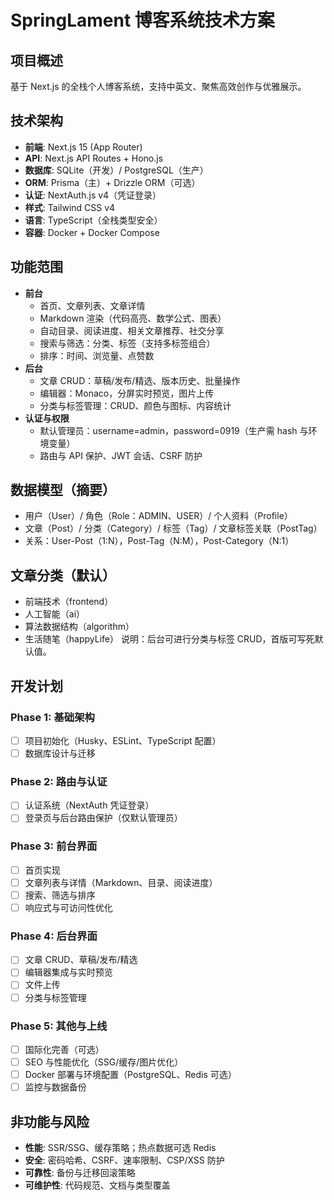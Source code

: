 # SpringLament 博客系统技术方案

## 项目概述
基于 Next.js 的全栈个人博客系统，支持中英文、聚焦高效创作与优雅展示。

## 技术架构
- **前端**: Next.js 15 (App Router)
- **API**: Next.js API Routes + Hono.js
- **数据库**: SQLite（开发）/ PostgreSQL（生产）
- **ORM**: Prisma（主）+ Drizzle ORM（可选）
- **认证**: NextAuth.js v4（凭证登录）
- **样式**: Tailwind CSS v4
- **语言**: TypeScript（全栈类型安全）
- **容器**: Docker + Docker Compose

## 功能范围
- **前台**
  - 首页、文章列表、文章详情
  - Markdown 渲染（代码高亮、数学公式、图表）
  - 自动目录、阅读进度、相关文章推荐、社交分享
  - 搜索与筛选：分类、标签（支持多标签组合）
  - 排序：时间、浏览量、点赞数
- **后台**
  - 文章 CRUD：草稿/发布/精选、版本历史、批量操作
  - 编辑器：Monaco，分屏实时预览，图片上传
  - 分类与标签管理：CRUD、颜色与图标、内容统计
- **认证与权限**
  - 默认管理员：username=admin，password=0919（生产需 hash 与环境变量）
  - 路由与 API 保护、JWT 会话、CSRF 防护

## 数据模型（摘要）
- 用户（User）/ 角色（Role：ADMIN、USER）/ 个人资料（Profile）
- 文章（Post）/ 分类（Category）/ 标签（Tag）/ 文章标签关联（PostTag）
- 关系：User-Post（1:N），Post-Tag（N:M），Post-Category（N:1）

## 文章分类（默认）
- 前端技术（frontend）
- 人工智能（ai）
- 算法数据结构（algorithm）
- 生活随笔（happyLife）
说明：后台可进行分类与标签 CRUD，首版可写死默认值。

## 开发计划
### Phase 1: 基础架构
- [ ] 项目初始化（Husky、ESLint、TypeScript 配置）
- [ ] 数据库设计与迁移

### Phase 2: 路由与认证
- [ ] 认证系统（NextAuth 凭证登录）
- [ ] 登录页与后台路由保护（仅默认管理员）

### Phase 3: 前台界面
- [ ] 首页实现
- [ ] 文章列表与详情（Markdown、目录、阅读进度）
- [ ] 搜索、筛选与排序
- [ ] 响应式与可访问性优化

### Phase 4: 后台界面
- [ ] 文章 CRUD、草稿/发布/精选
- [ ] 编辑器集成与实时预览
- [ ] 文件上传
- [ ] 分类与标签管理

### Phase 5: 其他与上线
- [ ] 国际化完善（可选）
- [ ] SEO 与性能优化（SSG/缓存/图片优化）
- [ ] Docker 部署与环境配置（PostgreSQL、Redis 可选）
- [ ] 监控与数据备份

## 非功能与风险
- **性能**: SSR/SSG、缓存策略；热点数据可选 Redis
- **安全**: 密码哈希、CSRF、速率限制、CSP/XSS 防护
- **可靠性**: 备份与迁移回滚策略
- **可维护性**: 代码规范、文档与类型覆盖

